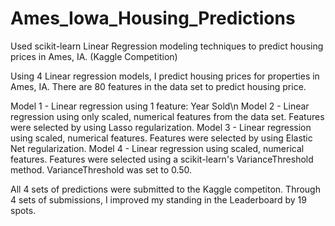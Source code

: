# Ames_Iowa_Housing_Predictions
Used scikit-learn Linear Regression modeling techniques to predict housing prices in Ames, IA. (Kaggle Competition)

Using 4 Linear regression models, I predict housing prices for properties in Ames, IA. There are 80 features in the data set to predict housing price. 

Model 1 - Linear regression using 1 feature: Year Sold\n
Model 2 - Linear regression using only scaled, numerical features from the data set. Features were selected by using Lasso regularization. 
Model 3 - Linear regression using scaled, numerical features. Features were selected by using Elastic Net regularization. 
Model 4 - Linear regression using scaled, numerical features. Features were selected using a scikit-learn's VarianceThreshold method. VarianceThreshold was set to 0.50. 

All 4 sets of predictions were submitted to the Kaggle competiton. 
Through 4 sets of submissions, I improved my standing in the Leaderboard by 19 spots. 

